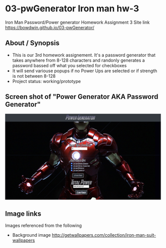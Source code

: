 # 03-pwGenerator Iron man hw-3

Iron Man Password/Power generator Homework Assignment 3
Site link https://bowdwin.github.io/03-pwGenerator/
## About / Synopsis

* This is our 3rd homework assignement. It's a password generator that takes anywhere from 8-128 characters and randonly generates a password bassed off what you selected for checkboxes
* It will send variouse popups if no Power Ups are selected or if strength is not between 8-128
* Project status: working/prototype


## Screen shot of "Power Generator AKA Password Generator"

![](images/screenshot.png)

## Image links
Images referenced from the following 
* Background image  http://getwallpapers.com/collection/iron-man-suit-wallpapers